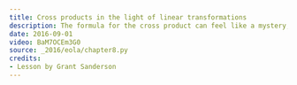 ```yaml
---
title: Cross products in the light of linear transformations
description: The formula for the cross product can feel like a mystery, or some kind of crazy coincidence.  But it isn't.  There is a fundamental connection between the cross product and determinants.
date: 2016-09-01
video: BaM7OCEm3G0
source: _2016/eola/chapter8.py
credits:
- Lesson by Grant Sanderson
---
```

